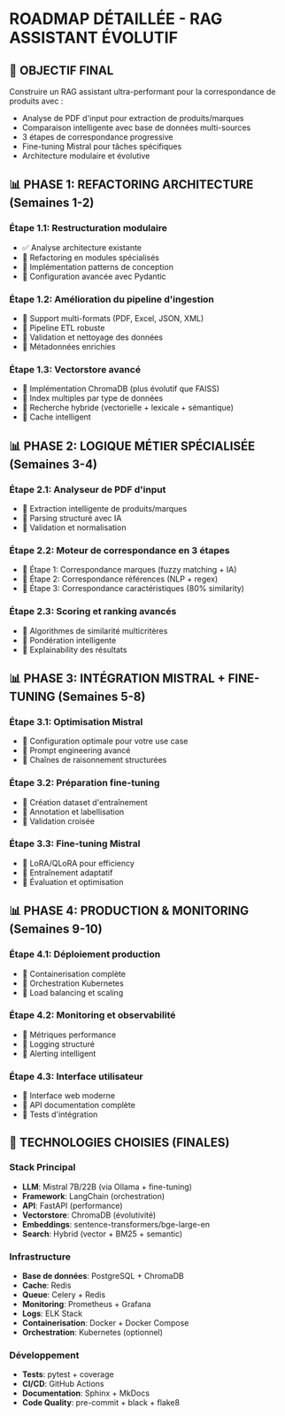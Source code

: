 # ROADMAP DÉTAILLÉE - RAG ASSISTANT ÉVOLUTIF

## 🎯 OBJECTIF FINAL
Construire un RAG assistant ultra-performant pour la correspondance de produits avec :
- Analyse de PDF d'input pour extraction de produits/marques
- Comparaison intelligente avec base de données multi-sources
- 3 étapes de correspondance progressive
- Fine-tuning Mistral pour tâches spécifiques
- Architecture modulaire et évolutive

## 📊 PHASE 1: REFACTORING ARCHITECTURE (Semaines 1-2)

### Étape 1.1: Restructuration modulaire
- ✅ Analyse architecture existante
- 🔄 Refactoring en modules spécialisés
- 🔄 Implémentation patterns de conception
- 🔄 Configuration avancée avec Pydantic

### Étape 1.2: Amélioration du pipeline d'ingestion
- 🔄 Support multi-formats (PDF, Excel, JSON, XML)
- 🔄 Pipeline ETL robuste
- 🔄 Validation et nettoyage des données
- 🔄 Métadonnées enrichies

### Étape 1.3: Vectorstore avancé
- 🔄 Implémentation ChromaDB (plus évolutif que FAISS)
- 🔄 Index multiples par type de données
- 🔄 Recherche hybride (vectorielle + lexicale + sémantique)
- 🔄 Cache intelligent

## 📊 PHASE 2: LOGIQUE MÉTIER SPÉCIALISÉE (Semaines 3-4)

### Étape 2.1: Analyseur de PDF d'input
- 🔄 Extraction intelligente de produits/marques
- 🔄 Parsing structuré avec IA
- 🔄 Validation et normalisation

### Étape 2.2: Moteur de correspondance en 3 étapes
- 🔄 Étape 1: Correspondance marques (fuzzy matching + IA)
- 🔄 Étape 2: Correspondance références (NLP + regex)
- 🔄 Étape 3: Correspondance caractéristiques (80% similarity)

### Étape 2.3: Scoring et ranking avancés
- 🔄 Algorithmes de similarité multicritères
- 🔄 Pondération intelligente
- 🔄 Explainability des résultats

## 📊 PHASE 3: INTÉGRATION MISTRAL + FINE-TUNING (Semaines 5-8)

### Étape 3.1: Optimisation Mistral
- 🔄 Configuration optimale pour votre use case
- 🔄 Prompt engineering avancé
- 🔄 Chaînes de raisonnement structurées

### Étape 3.2: Préparation fine-tuning
- 🔄 Création dataset d'entraînement
- 🔄 Annotation et labellisation
- 🔄 Validation croisée

### Étape 3.3: Fine-tuning Mistral
- 🔄 LoRA/QLoRA pour efficiency
- 🔄 Entraînement adaptatif
- 🔄 Évaluation et optimisation

## 📊 PHASE 4: PRODUCTION & MONITORING (Semaines 9-10)

### Étape 4.1: Déploiement production
- 🔄 Containerisation complète
- 🔄 Orchestration Kubernetes
- 🔄 Load balancing et scaling

### Étape 4.2: Monitoring et observabilité
- 🔄 Métriques performance
- 🔄 Logging structuré
- 🔄 Alerting intelligent

### Étape 4.3: Interface utilisateur
- 🔄 Interface web moderne
- 🔄 API documentation complète
- 🔄 Tests d'intégration

## 🚀 TECHNOLOGIES CHOISIES (FINALES)

### Stack Principal
- **LLM**: Mistral 7B/22B (via Ollama + fine-tuning)
- **Framework**: LangChain (orchestration)
- **API**: FastAPI (performance)
- **Vectorstore**: ChromaDB (évolutivité)
- **Embeddings**: sentence-transformers/bge-large-en
- **Search**: Hybrid (vector + BM25 + semantic)

### Infrastructure
- **Base de données**: PostgreSQL + ChromaDB
- **Cache**: Redis
- **Queue**: Celery + Redis
- **Monitoring**: Prometheus + Grafana
- **Logs**: ELK Stack
- **Containerisation**: Docker + Docker Compose
- **Orchestration**: Kubernetes (optionnel)

### Développement
- **Tests**: pytest + coverage
- **CI/CD**: GitHub Actions
- **Documentation**: Sphinx + MkDocs
- **Code Quality**: pre-commit + black + flake8
